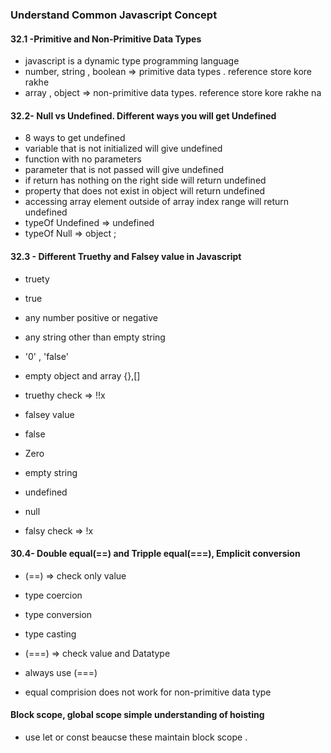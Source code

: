 ### Understand Common Javascript Concept
#### 32.1 -Primitive and Non-Primitive Data Types
- javascript is a dynamic type programming language
- number, string , boolean => primitive data types . reference store kore rakhe
- array , object => non-primitive data types. reference store kore rakhe na

#### 32.2- Null vs Undefined. Different ways you will get  Undefined
- 8 ways to get undefined
 - variable that is not initialized will give undefined
 - function with no parameters
 - parameter that is not passed will give undefined
 - if return has nothing on the right side will return undefined
 - property that does not exist in object will return undefined
 - accessing array element outside of array index range will return undefined
- typeOf Undefined => undefined
- typeOf Null => object ;
#### 32.3 - Different Truethy and Falsey value in Javascript
- truety
 - true
 - any number positive or negative
 - any string other than empty string
 - '0' , 'false'
 - empty object and array {},[]
 - truethy check => !!x

- falsey value
 - false
 - Zero
 - empty string
 - undefined
 - null
 - falsy check => !x

 #### 30.4- Double equal(==) and Tripple equal(===), Emplicit conversion
  - (==) => check only value
   - type coercion
   - type conversion
   - type casting
  - (===) => check value and Datatype

- always use (===)
- equal comprision does not work for non-primitive data type

#### Block scope, global scope simple understanding of hoisting
- use let or const beaucse these maintain block scope .
